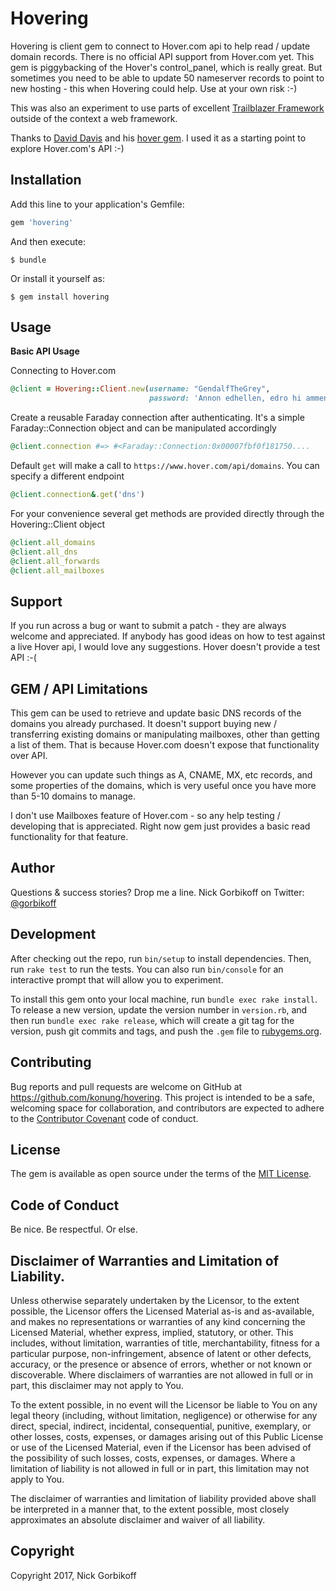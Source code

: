 # Hovering

Hovering is client gem to connect to Hover.com api to help read / update domain records. There is no official API support from Hover.com yet. This gem is piggybacking of the Hover's control_panel, which is really great. But sometimes you need to be able to update 50 nameserver records to point to new hosting - this when Hovering could help. Use at your own risk :-)

This was also an experiment to use parts of excellent [Trailblazer Framework](http://trb.to) outside of the context a web framework.

Thanks to [David Davis](https://github.com/daviddavis) and his [hover gem](https://github.com/daviddavis/hover). I used it as a starting point to explore Hover.com's API :-)

## Installation

Add this line to your application's Gemfile:

```ruby
gem 'hovering'
```

And then execute:

```shell
$ bundle
```

Or install it yourself as:

```shell
$ gem install hovering
```

## Usage

**Basic API Usage**


Connecting to Hover.com
```ruby
@client = Hovering::Client.new(username: "GendalfTheGrey",
                               password: 'Annon edhellen, edro hi ammen.')
```

Create a reusable Faraday connection after authenticating. It's a simple Faraday::Connection object and can be manipulated accordingly

```ruby
@client.connection #=> #<Faraday::Connection:0x00007fbf0f181750....
```
Default `get` will make a call to `https://www.hover.com/api/domains`. You can specify a different endpoint
```ruby
@client.connection&.get('dns')
```

For your convenience several get methods are provided directly through the Hovering::Client object

```ruby
@client.all_domains
@client.all_dns
@client.all_forwards
@client.all_mailboxes
```

## Support
If you run across a bug or want to submit a patch - they are always welcome and appreciated. If anybody has good ideas on how to test against a live Hover api, I would love any suggestions. Hover doesn't provide a test API :-(

## GEM / API Limitations
This gem can be used to retrieve and update basic DNS records of the domains you already purchased. It doesn't support buying new / transferring existing domains or manipulating mailboxes, other than getting a list of them. That is because Hover.com doesn't expose that functionality over API.

However you can update such things as A, CNAME, MX, etc records, and some properties of the domains, which is very useful once you have more than 5-10 domains to manage.

I don't use Mailboxes feature of Hover.com - so any help testing / developing that is appreciated. Right now gem just provides a basic read functionality for that feature.

## Author
Questions & success stories? Drop me a line. Nick Gorbikoff on Twitter:  [@gorbikoff](https://twitter.com/gorbikoff)

## Development

After checking out the repo, run `bin/setup` to install dependencies. Then, run `rake test` to run the tests. You can also run `bin/console` for an interactive prompt that will allow you to experiment.

To install this gem onto your local machine, run `bundle exec rake install`. To release a new version, update the version number in `version.rb`, and then run `bundle exec rake release`, which will create a git tag for the version, push git commits and tags, and push the `.gem` file to [rubygems.org](https://rubygems.org).

## Contributing

Bug reports and pull requests are welcome on GitHub at https://github.com/konung/hovering. This project is intended to be a safe, welcoming space for collaboration, and contributors are expected to adhere to the [Contributor Covenant](http://contributor-covenant.org) code of conduct.


## License

The gem is available as open source under the terms of the [MIT License](http://opensource.org/licenses/MIT).

## Code of Conduct

Be nice. Be respectful. Or else.

## Disclaimer of Warranties and Limitation of Liability.

Unless otherwise separately undertaken by the Licensor, to the extent possible, the Licensor offers the Licensed Material as-is and as-available, and makes no representations or warranties of any kind concerning the Licensed Material, whether express, implied, statutory, or other. This includes, without limitation, warranties of title, merchantability, fitness for a particular purpose, non-infringement, absence of latent or other defects, accuracy, or the presence or absence of errors, whether or not known or discoverable. Where disclaimers of warranties are not allowed in full or in part, this disclaimer may not apply to You.

To the extent possible, in no event will the Licensor be liable to You on any legal theory (including, without limitation, negligence) or otherwise for any direct, special, indirect, incidental, consequential, punitive, exemplary, or other losses, costs, expenses, or damages arising out of this Public License or use of the Licensed Material, even if the Licensor has been advised of the possibility of such losses, costs, expenses, or damages. Where a limitation of liability is not allowed in full or in part, this limitation may not apply to You.

The disclaimer of warranties and limitation of liability provided above shall be interpreted in a manner that, to the extent possible, most closely approximates an absolute disclaimer and waiver of all liability.

## Copyright

Copyright 2017, Nick Gorbikoff
